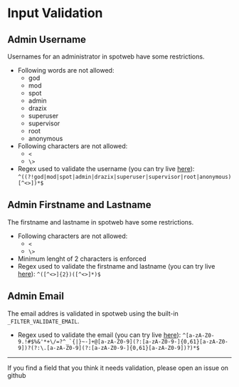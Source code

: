 # Input Validation

## Admin Username

Usernames for an administrator in spotweb have some restrictions.

- Following words are not allowed:
  - god
  - mod
  - spot
  - admin
  - drazix
  - superuser
  - supervisor
  - root
  - anonymous
- Following characters are not allowed:
  - `<`
  - `\>`
- Regex used to validate the username (you can try live [here](https://regex101.com/r/LA4Io7/1)):
  `^((?!god|mod|spot|admin|drazix|superuser|supervisor|root|anonymous)[^<>])*$`

## Admin Firstname and Lastname

The firstname and lastname in spotweb have some restrictions.

- Following characters are not allowed:
  - `<`
  - `\>`
- Minimum lenght of 2 characters is enforced
- Regex used to validate the firstname and lastname (you can try live [here](https://regex101.com/r/x2KGnU/1)):
  `^([^<>]{2})([^<>]*)$`

## Admin Email

The email addres is validated in spotweb using the built-in `_FILTER_VALIDATE_EMAIL`.

- Regex used to validate the email (you can try live [here](https://regex101.com/r/yEmCoL/1)):
  `` ^[a-zA-Z0-9.!#$%&'*+\/=?^_`{|}~-]+@[a-zA-Z0-9](?:[a-zA-Z0-9-]{0,61}[a-zA-Z0-9])?(?:\.[a-zA-Z0-9](?:[a-zA-Z0-9-]{0,61}[a-zA-Z0-9])?)*$ ``

---

If you find a field that you think it needs validation, please open an issue on github

